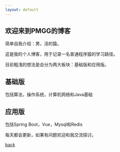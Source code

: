 ```yaml
---
layout: default
---
```


## 欢迎来到PMGG的博客

简单自我介绍：男，活的猿。

这是我的个人博客，用于记录一名普通程序猿的学习路径。

目前粗浅的想法是会分为两大板块：基础版和应用版。

## 基础版

包括算法，操作系统，计算机网络和Java基础

## 应用版

包括Spring Boot，Vue，Mysql和Redis



每天都会更新，如果有问题欢迎和我交流探讨。

[back](./)
